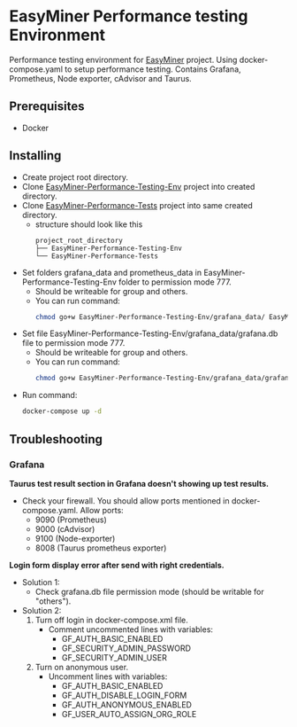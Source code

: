 # EasyMiner Performance testing Environment

Performance testing environment for [EasyMiner](https://github.com/KIZI/EasyMiner) project. Using docker-compose.yaml to setup performance testing. Contains Grafana, Prometheus, Node exporter, cAdvisor and Taurus.

## Prerequisites

* Docker

## Installing

* Create project root directory.
* Clone [EasyMiner-Performance-Testing-Env](https://github.com/wr-tty/EasyMiner-Performance-Testing-Env) project into created directory.
* Clone [EasyMiner-Performance-Tests](https://github.com/wr-tty/EasyMiner-Performance-Tests) project into same created directory.
    * structure should look like this
        ~~~
        project_root_directory
        ├── EasyMiner-Performance-Testing-Env
        └── EasyMiner-Performance-Tests
        ~~~
* Set folders grafana_data and prometheus_data in EasyMiner-Performance-Testing-Env folder to permission mode 777.
    * Should be writeable for group and others.
    * You can run command:
        ~~~bash
        chmod go+w EasyMiner-Performance-Testing-Env/grafana_data/ EasyMiner-Performance-Testing-Env/prometheus_data/
        ~~~
* Set file EasyMiner-Performance-Testing-Env/grafana_data/grafana.db file to permission mode 777.
    * Should be writeable for group and others.
    * You can run command:
        ~~~bash
        chmod go+w EasyMiner-Performance-Testing-Env/grafana_data/grafana.db
        ~~~
* Run command:
    ~~~bash
    docker-compose up -d
    ~~~
    
## Troubleshooting

### Grafana

**Taurus test result section in Grafana doesn't showing up test results.**

* Check your firewall. You should allow ports mentioned in docker-compose.yaml. Allow ports:
    * 9090 (Prometheus)
    * 9000 (cAdvisor)
    * 9100 (Node-exporter)
    * 8008 (Taurus prometheus exporter)

**Login form display error after send with right credentials.**

* Solution 1:
    * Check grafana.db file permission mode (should be writable for "others").
* Solution 2:
    1. Turn off login in docker-compose.xml file. 
        * Comment uncommented lines with variables:
            * GF_AUTH_BASIC_ENABLED
            * GF_SECURITY_ADMIN_PASSWORD
            * GF_SECURITY_ADMIN_USER
    2. Turn on anonymous user.
        * Uncomment lines with variables: 
            * GF_AUTH_BASIC_ENABLED
            * GF_AUTH_DISABLE_LOGIN_FORM
            * GF_AUTH_ANONYMOUS_ENABLED
            * GF_USER_AUTO_ASSIGN_ORG_ROLE

